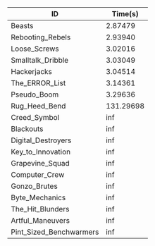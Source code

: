 |ID|Time(s)|
|-|-|
|Beasts|2.87479|
|Rebooting_Rebels|2.93940|
|Loose_Screws|3.02016|
|Smalltalk_Dribble|3.03049|
|Hackerjacks|3.04514|
|The_ERROR_List|3.14361|
|Pseudo_Boom|3.29636|
|Rug_Heed_Bend|131.29698|
|Creed_Symbol|inf|
|Blackouts|inf|
|Digital_Destroyers|inf|
|Key_to_Innovation|inf|
|Grapevine_Squad|inf|
|Computer_Crew|inf|
|Gonzo_Brutes|inf|
|Byte_Mechanics|inf|
|The_Hit_Blunders|inf|
|Artful_Maneuvers|inf|
|Pint_Sized_Benchwarmers|inf|
